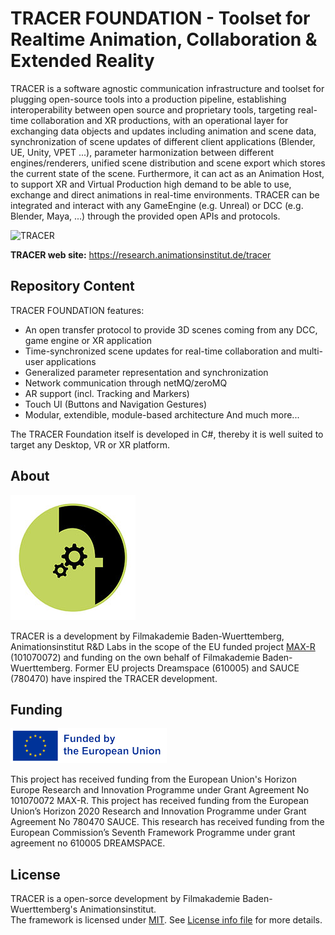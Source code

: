 # TRACER FOUNDATION - Toolset for Realtime Animation, Collaboration & Extended Reality

TRACER is a software agnostic communication infrastructure and toolset for plugging open-source tools into a production pipeline, establishing interoperability between open source and proprietary tools, targeting real-time collaboration and XR productions, with an operational layer for exchanging data objects and updates including animation and scene data, synchronization of scene updates of different client applications (Blender, UE, Unity, VPET ...), parameter harmonization between different engines/renderers, unified scene distribution and scene export which stores the current state of the scene. Furthermore, it can act as an Animation Host, to support XR and Virtual Production high demand to be able to use, exchange and direct animations in real-time environments. TRACER can be integrated and interact with any GameEngine (e.g. Unreal) or DCC (e.g. Blender, Maya, ...) through the provided open APIs and protocols.

![TRACER](.doc/img/tracer_info_graphics_shematic.png)

**TRACER web site:** https://research.animationsinstitut.de/tracer

## Repository Content

TRACER FOUNDATION features:

- An open transfer protocol to provide 3D scenes coming from any DCC, game engine or XR application
- Time-synchronized scene updates for real-time collaboration and multi-user applications
- Generalized parameter representation and synchronization
- Network communication through netMQ/zeroMQ
- AR support (incl. Tracking and Markers)
- Touch UI (Buttons and Navigation Gestures)
- Modular, extendible, module-based architecture
And much more...

The TRACER Foundation itself is developed in C#, thereby it is well suited to target any Desktop, VR or XR platform.

## About

![Animationsinstitut R&D](.doc/img/logo_rnd.jpg)

TRACER is a development by Filmakademie Baden-Wuerttemberg, Animationsinstitut R&D Labs in the scope of the EU funded project [MAX-R](https://max-r.eu/) (101070072) and funding on the own behalf of Filmakademie Baden-Wuerttemberg.  Former EU projects Dreamspace (610005) and SAUCE (780470) have inspired the TRACER development.

## Funding

![Animationsinstitut R&D](.doc/img/EN_FundedbytheEU_RGB_POS_rs.png)

This project has received funding from the European Union's Horizon Europe Research and Innovation Programme under Grant Agreement No 101070072 MAX-R.
This project has received funding from the European Union’s Horizon 2020 Research and Innovation Programme under Grant Agreement No 780470 SAUCE.
This research has received funding from the European Commission’s Seventh Framework Programme under grant agreement no 610005 DREAMSPACE.


## License
TRACER is a open-sorce development by Filmakademie Baden-Wuerttemberg's Animationsinstitut.  
The framework is licensed under [MIT](LICENSE). See [License info file](LICENSE.TXT) for more details.
